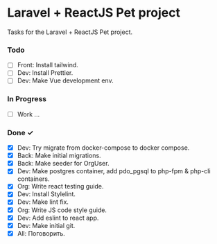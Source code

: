 # Laravel + ReactJS Pet project

Tasks for the Laravel + ReactJS Pet project.

### Todo
- [ ] Front: Install tailwind.
- [ ] Dev: Install Prettier.
- [ ] Dev: Make Vue development env.

### In Progress

- [ ] Work ...

### Done ✓

- [x] Dev: Try migrate from docker-compose to docker compose.
- [x] Back: Make initial migrations.
- [x] Back: Make seeder for OrgUser.
- [x] Dev: Make postgres container, add pdo_pgsql to php-fpm & php-cli containers.
- [x] Org: Write react testing guide.
- [x] Dev: Install Stylelint.
- [x] Dev: Make lint fix.
- [x] Org: Write JS code style guide.
- [x] Dev: Add eslint to react app.
- [x] Dev: Make initial git.
- [x] All: Поговорить.